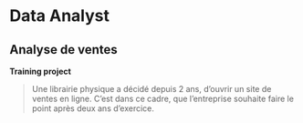 # Data Analyst
## Analyse de ventes
**Training project**
> Une librairie physique a décidé depuis 2 ans, d’ouvrir un site de ventes en ligne. C’est dans ce cadre, que l’entreprise souhaite faire le point après deux ans d’exercice.
